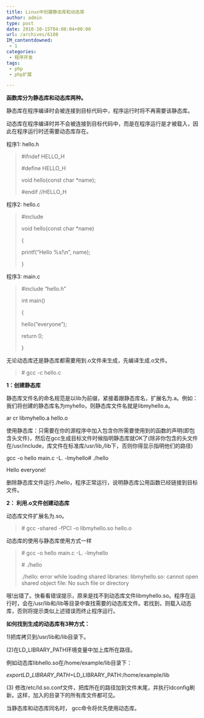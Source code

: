 ```yaml
---
title: Linux中创建静态库和动态库
author: admin
type: post
date: 2010-10-15T04:08:04+00:00
url: /archives/6108
IM_contentdowned:
 - 1
categories:
 - 程序开发
tags:
 - php
 - php扩展

---
```

**函数库分为静态库和动态库两种。**

静态库在程序编译时会被连接到目标代码中，程序运行时将不再需要该静态库。

动态库在程序编译时并不会被连接到目标代码中，而是在程序运行是才被载入，因此在程序运行时还需要动态库存在。

程序1: hello.h

> #ifndef HELLO_H
>
> #define HELLO_H
>
> void hello(const char *name);
>
> #endif //HELLO_H

程序2: hello.c

> #include
>
> void hello(const char *name)
>
> {
>
> printf(“Hello %s!\n”, name);
>
> }

程序3: main.c

> #include “hello.h”
>
> int main()
>
> {
>
> hello(“everyone”);
>
> return 0;
>
> }

无论动态库还是静态库都需要用到.o文件来生成，先编译生成.o文件。

> \# gcc -c hello.c

**1：创建静态库**

静态库文件名的命名规范是以lib为前缀，紧接着跟静态库名，扩展名为.a。例如：我们将创建的静态库名为myhello，则静态库文件名就是libmyhello.a。

ar cr libmyhello.a hello.o

使用静态库：只需要在你的源程序中加入包含你所需要使用到的函数的声明(即包含头文件)，然后在gcc生成目标文件时候指明静态库就OK了(除非你包含的头文件在/usr/include，库文件在标准库/usr/lib,/lib下，否则你得显示指明他们的路径)

gcc -o hello main.c -L. -lmyhello# ./hello

Hello everyone!

删除静态库文件运行./hello，程序正常运行，说明静态库公用函数已经链接到目标文件。

**2： 利用.o文件创建动态库**

动态库文件扩展名为.so。

> \# gcc -shared -fPCI -o libmyhello.so hello.o

动态库的使用与静态库使用方式一样

> \# gcc -o hello main.c -L. -lmyhello
>
> \# ./hello
>
> ./hello: error while loading shared libraries: libmyhello.so: cannot open shared object file: No such file or directory

哦!出错了。快看看错误提示，原来是找不到动态库文件libmyhello.so。程序在运行时，会在/usr/lib和/lib等目录中查找需要的动态库文件。若找到，则载入动态库，否则将提示类似上述错误而终止程序运行。

**如何找到生成的动态库有3种方式：**

1)把库拷贝到/usr/lib和/lib目录下。

(2)在LD\_LIBRARY\_PATH环境变量中加上库所在路径。

例如动态库libhello.so在/home/example/lib目录下：

$export LD\_LIBRARY\_PATH=$LD\_LIBRARY\_PATH:/home/example/lib

(3) 修改/etc/ld.so.conf文件，把库所在的路径加到文件末尾，并执行ldconfig刷新。这样，加入的目录下的所有库文件都可见。

当静态库和动态库同名时， gcc命令将优先使用动态库。